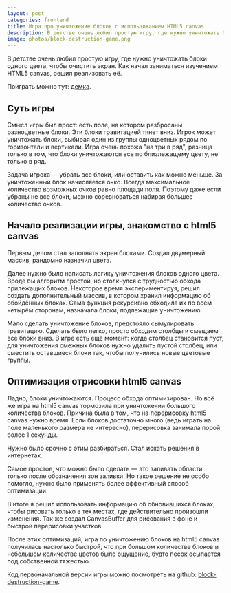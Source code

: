 ```yaml
---
layout: post
categories: frontend
title: Игра про уничтожение блоков с использованием HTML5 canvas
description: В детстве очень любил простую игру, где нужно уничтожать блоки одного цвета, чтобы очистить экран. Как начал заниматься изучением HTML5 canvas, решил реализовать её.
image: photos/block-destruction-game.png
---
```


В детстве очень любил простую игру, где нужно уничтожать блоки одного цвета, чтобы очистить экран. Как начал заниматься изучением HTML5 canvas, решил реализовать её.

Поиграть можно тут: [демка](/projects/block-destruction-game).

## Суть игры

Смысл игры был прост: есть поле, на котором разбросаны разноцветные блоки. Эти блоки гравитацией тянет вниз. Игрок может уничтожать блоки, выбирая один из группы одноцветных рядом по горизонтали и вертикали. Игра очень похожа "на три в ряд", разница только в том, что блоки уничтожаются все по близлежащему цвету, не только в ряд.

Задача игрока &mdash; убрать все блоки, или оставить как можно меньше. За уничтоженный блок начисляется очко. Всегда максимальное количество возможных очков равно площади поля. Поэтому даже если убраны не все блоки, можно соревноваться набирая большее количество очков.

## Начало реализации игры, знакомство с html5 canvas

Первым делом стал заполнять экран блоками. Создал двумерный массив, рандомно назначил цвета.

Далее нужно было написать логику уничтожения блоков одного цвета. Вроде бы алгоритм простой, но столкнулся с трудностью обхода прилежащих блоков. Некоторое время экспериментируя, решил создать дополнительный массив, в котором хранил информацию об обойдённых блоках. Сама функция рекурсивно обходила их по всем четырём сторонам, назначала блоки, подлежащие уничтожению.

Мало сделать уничтожение блоков, предстояло сымулировать гравитацию. Сделать было легко, просто обходим столбцы и смещаем все блоки вниз. В игре есть ещё момент: когда столбец становится пуст, для уничтожения смежных блоков нужно удалить пустой столбец, или сместить оставшиеся блоки так, чтобы получились новые цветовые группы.

## Оптимизация отрисовки html5 canvas

Ладно, блоки уничтожаются. Процесс обхода оптимизирован. Но всё же игра на html5 canvas тормозила при уничтожении большого количества блоков. Причина была в том, что на перерисовку html5 canvas нужно время. Если блоков достаточно много (ведь играть на поле маленького размера не интересно), перерисовка занимала порой более 1 секунды.

Нужно было срочно с этим разбираться. Стал искать решения в интернетах.

Самое простое, что можно было сделать &mdash; это заливать области только после обозначения зон заливки. Но такое решение не особо помогло, нужно было применять более эффективный способ оптимизации.

В итоге я решил использовать информацию об обновившихся блоках, чтобы рисовать только в тех местах, где действительно произошли изменения. Так же создал CanvasBuffer для рисования в фоне и быстрой перерисовки участков.

После этих оптимизаций, игра по уничтожению блоков на html5 canvas получилась настолько быстрой, что при большом количестве блоков и небольшом количестве цветов было ощущение, будто песок осыпается под собственной тяжестью.

Код первоначальной версии игры можно посмотреть на github: [block-destruction-game](https://github.com/fagcinsk/block-destruction-game).
